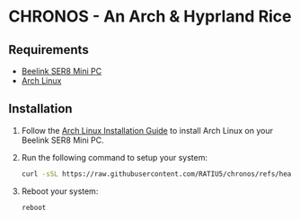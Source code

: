 # CHRONOS - An Arch & Hyprland Rice

## Requirements

- [Beelink SER8 Mini PC](https://www.bee-link.com/products/beelink-ser8-8745hs)
- [Arch Linux](https://archlinux.org/)

## Installation

1. Follow the [Arch Linux Installation Guide](https://wiki.archlinux.org/title/Installation_guide) to install Arch Linux on your Beelink SER8 Mini PC.
2. Run the following command to setup your system:

    ```bash
    curl -sSL https://raw.githubusercontent.com/RATIU5/chronos/refs/heads/main/install.sh | bash
    ```
3. Reboot your system:

    ```bash
    reboot
    ```
